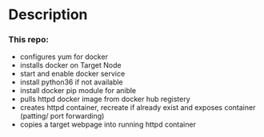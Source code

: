 # Description

### This repo:

* configures yum for docker
* installs docker on Target Node
* start and enable docker service
* install python36 if not available
* install docker pip module for anible
* pulls httpd docker image from docker hub registery
* creates httpd container, recreate if already exist and exposes container (patting/ port forwarding)
* copies a target webpage into running httpd container

